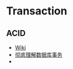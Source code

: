 # Transaction

## ACID
* [Wiki](https://en.wikipedia.org/wiki/ACID)
* [彻底理解数据库事务](http://www.hollischuang.com/archives/898)
* [](http://www.runoob.com/mysql/mysql-transaction.html)
